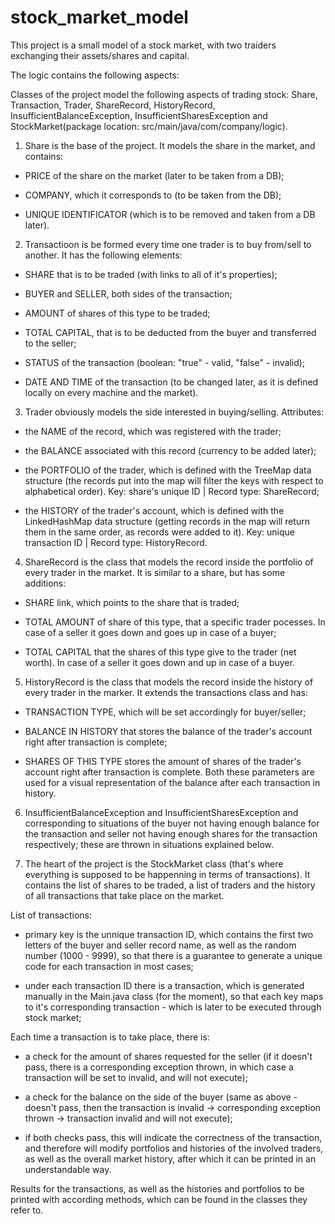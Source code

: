 # stock_market_model

This project is a small model of a stock market, with two traiders exchanging their assets/shares and capital.

The logic contains the following aspects:

Classes of the project model the following aspects of trading stock: Share, Transaction,  Trader, ShareRecord, HistoryRecord, InsufficientBalanceException, 
InsufficientSharesException and StockMarket(package location: src/main/java/com/company/logic).



1) Share is the base of the project. 
It models the share in the market, and contains:  

- PRICE of the share on the market (later to be taken from a DB);
                                                                                          
- COMPANY, which it corresponds to (to be taken from the DB);
                                                                                         
- UNIQUE IDENTIFICATOR (which is to be removed and taken from a DB later).
                                                                                  
                                                                                  
2) Transactioon is be formed every time one trader is to buy from/sell to another. 
It has the following elements:      

- SHARE that is to be traded (with links to all of it's properties);
                                      
- BUYER and SELLER, both sides of the transaction;
                                     
- AMOUNT of shares of this type to be traded;
                                     
- TOTAL CAPITAL, that is to be deducted from the buyer and transferred to the seller;
                                     
- STATUS of the transaction (boolean: "true" - valid, "false" - invalid);
                                     
- DATE AND TIME of the transaction (to be changed later, 
  as it is defined locally on every machine and the market).
  
  
3) Trader obviously models the side interested in buying/selling.
Attributes:           

- the NAME of the record, which was registered with the trader;

- the BALANCE associated with this record (currency to be added later);
                                                  
- the PORTFOLIO of the trader, which is defined with the TreeMap data structure (the records put into
  the map will filter the keys with respect to alphabetical order). 
  Key: share's unique ID |  Record type: ShareRecord;
                                                    
- the HISTORY of the trader's account, which is defined with the LinkedHashMap data structure
  (getting records in the map will return them in the same order, as records were added to it).
   Key: unique transaction ID | Record type: HistoryRecord.
            
            
4) ShareRecord is the class that models the record inside the portfolio of every trader in the market.
It is similar to a share, but has some additions:

- SHARE link, which points to the share that is traded;
                                                  
- TOTAL AMOUNT of share of this type, that a specific trader pocesses.
  In case of a seller it goes down and goes up in case of a buyer; 
                                                  
- TOTAL CAPITAL that the shares of this type give to the trader (net worth).
In case of a seller it goes down and up in case of a buyer.


5) HistoryRecord is the class that models the record inside the history of every trader in the marker.
It extends the transactions class and has:
                    
- TRANSACTION TYPE, which will be set accordingly for buyer/seller;
                                                  
- BALANCE IN HISTORY that stores the balance of the trader's account right after transaction is complete;
                                                  
- SHARES OF THIS TYPE stores the amount of shares of the trader's account right after transaction is complete.
  Both these parameters are used for a visual representation of the balance after each transaction in history.
                                              
                                             
6) InsufficientBalanceException and InsufficientSharesException and corresponding to situations of the buyer not having enough balance for the transaction and
seller not having enough shares for the transaction respectively; these are thrown in situations explained below.
  

7) The heart of the project is the StockMarket class (that's where everything is supposed to be happenning in terms of transactions).
It contains the list of shares to be traded, a list of traders and the history of all transactions that take place on the market.
   
List of transactions:                             

- primary key is the unnique transaction ID, which contains the first two letters of the buyer and seller record 
  name, as well as the random number (1000 - 9999), so that there is a guarantee to generate a unique code 
  for each transaction in most cases;
                            
- under each transaction ID there is a transaction, which is generated manually in the Main.java class (for the 
  moment), so that each key maps to it's corresponding transaction - which is later to be executed through 
  stock market;
                            
                           
Each time a transaction is to take place, there is: 

- a check for the amount of shares requested for the seller (if it doesn't pass, there is a corresponding
  exception thrown, in which case a transaction will be set to invalid, and will not execute);
                                                        
- a check for the balance on the side of the buyer (same as above - doesn't pass, then the transaction
  is invalid -> corresponding exception thrown -> transaction invalid and will not execute);
                                                          
- if both checks pass, this will indicate the correctness of the transaction, and therefore will modify
  portfolios and histories of the involved traders, as well as the overall market history, after which it
  can be printed in an understandable way.


Results for the transactions, as well as the histories and portfolios to be printed with according methods, which can be found in the classes they refer to.              
